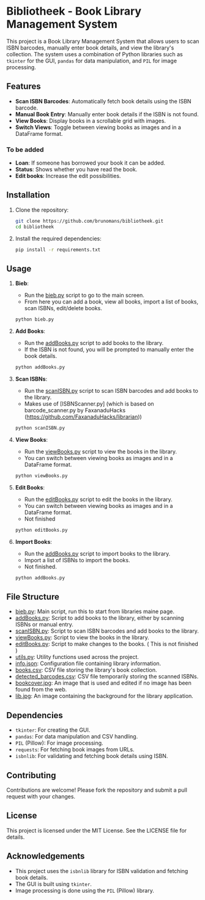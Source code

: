 # Bibliotheek - Book Library Management System

This project is a Book Library Management System that allows users to scan ISBN barcodes, manually enter book details, and view the library's collection. The system uses a combination of Python libraries such as `tkinter` for the GUI, `pandas` for data manipulation, and `PIL` for image processing.

## Features

- **Scan ISBN Barcodes**: Automatically fetch book details using the ISBN barcode.
- **Manual Book Entry**: Manually enter book details if the ISBN is not found.
- **View Books**: Display books in a scrollable grid with images.
- **Switch Views**: Toggle between viewing books as images and in a DataFrame format.

### To be added
- **Loan**: If someone has borrowed your book it can be added.
- **Status**: Shows whether you have read the book.
- **Edit books**: Increase the edit possibilities.

## Installation

1. Clone the repository:
    ```sh
    git clone https://github.com/brunomans/bibliotheek.git
    cd bibliotheek
    ```

2. Install the required dependencies:
    ```sh
    pip install -r requirements.txt
    ```

## Usage

1. **Bieb**:
    - Run the [bieb.py](http://_vscodecontentref_/0) script to go to the main screen.
    - From here you can add a book, view all books, import a list of books, scan ISBNs, edit/delete books.

    ```sh
    python bieb.py
    ```

2. **Add Books**:
    - Run the [addBooks.py](http://_vscodecontentref_/1) script to add books to the library.
    - If the ISBN is not found, you will be prompted to manually enter the book details.

    ```sh
    python addBooks.py
    ```

3. **Scan ISBNs**:
    - Run the [scanISBN.py](http://_vscodecontentref_/2) script to scan ISBN barcodes and add books to the library.
    - Makes use of [ISBNScanner.py] (which is based on barcode_scanner.py by FaxanaduHacks (https://github.com/FaxanaduHacks/librarian))

    ```sh
    python scanISBN.py
    ```

4. **View Books**:
    - Run the [viewBooks.py](http://_vscodecontentref_/3) script to view the books in the library.
    - You can switch between viewing books as images and in a DataFrame format.

    ```sh
    python viewBooks.py
    ```
5. **Edit Books**:
    - Run the [editBooks.py](http://_vscodecontentref_/3) script to edit the books in the library.
    - You can switch between viewing books as images and in a DataFrame format.
    - Not finished

    ```sh
    python editBooks.py
    ```
6. **Import Books**:
    - Run the [addBooks.py](http://_vscodecontentref_/3) script to import books to the library.
    - Import a list of ISBNs to import the books.
    - Not finished.

    ```sh
    python addBooks.py
    ```

## File Structure

- [bieb.py](): Main script, run this to start from libraries maine page.
- [addBooks.py](http://_vscodecontentref_/3): Script to add books to the library, either by scanning ISBNs or manual entry.
- [scanISBN.py](http://_vscodecontentref_/4): Script to scan ISBN barcodes and add books to the library.
- [viewBooks.py](http://_vscodecontentref_/5): Script to view the books in the library.
- [editBooks.py](): Script to make changes to the books. ( This is not finished )
- [utils.py](http://_vscodecontentref_/6): Utility functions used across the project.
- [info.json](http://_vscodecontentref_/7): Configuration file containing library information.
- [books.csv](http://_vscodecontentref_/8): CSV file storing the library's book collection.
- [detected_barcodes.csv](http://_vscodecontentref_/8): CSV file temporarily storing the scanned ISBNs.
- [bookcover.jpg](): An image that is used and edited if no image has been found from the web.
- [lib.jpg](): An image containing the background for the library application.

## Dependencies

- `tkinter`: For creating the GUI.
- `pandas`: For data manipulation and CSV handling.
- `PIL` (Pillow): For image processing.
- `requests`: For fetching book images from URLs.
- `isbnlib`: For validating and fetching book details using ISBN.

## Contributing

Contributions are welcome! Please fork the repository and submit a pull request with your changes.

## License

This project is licensed under the MIT License. See the LICENSE file for details.

## Acknowledgements

- This project uses the `isbnlib` library for ISBN validation and fetching book details.
- The GUI is built using `tkinter`.
- Image processing is done using the `PIL` (Pillow) library.
